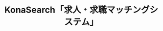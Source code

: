 ---
key: sponsor_basis
title: KonaSearch「求人・求職マッチングシステム」
format: short
tags:
  - sponsor
speakers:
  - akiko_nakabayashi
presentation: 
draft: false
---